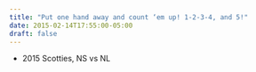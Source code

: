 ```yaml
---
title: "Put one hand away and count ‘em up! 1-2-3-4, and 5!"
date: 2015-02-14T17:55:00-05:00
draft: false
---
```

- 2015 Scotties, NS vs NL